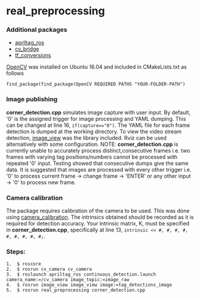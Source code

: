 # real\_preprocessing

### Additional packages  

* [apriltag\_ros](http://wiki.ros.org/apriltag_ros)
* [cv\_bridge](http://wiki.ros.org/cv_bridge)
* [tf\_conversions](http://wiki.ros.org/tf_conversions)

[OpenCV](https://www.learnopencv.com/install-opencv-3-4-4-on-ubuntu-16-04/) was installed on Ubuntu 16.04 and included in CMakeLists.txt as follows

	find_package(find_package(OpenCV REQUIRED PATHS "YOUR-FOLDER-PATH")

### Image publishing 
**corner\_detection.cpp** simulates image capture with user input. By default, '0' is the assigned trigger for image processing and YAML dumping. This can be changed at line 16, `if(capture=="0")`. The YAML file for each frame detection is dumped at the working directory. To view the video stream detection, [image\_view](http://wiki.ros.org/image_view) was the library included. Rviz can be used alternatively with some configuration. NOTE: **corner\_detection.cpp** is currently unable to accurately process distinct,consecutive frames i.e. two frames with varying tag positions/numbers cannot be processed with repeated '0' input. Testing showed that consecutive dumps give the same data. It is suggested that images are processed with every other trigger i.e. '0' to process current frame -> change frame -> 'ENTER' or any other input -> '0' to process new frame. 

### Camera calibration
The package requires calibration of the camera to be used. This was done using [camera\_calibration](http://wiki.ros.org/camera_calibration).  The intrinsics obtained should be recorded as it is required for detection accuracy. Your intrinsic matrix, K, must be specified in **corner\_detection.cpp**, specifically at line 13,  `intrinsic << #, #, #, #, #, #, #, #, #;`.

### Steps: 
	1.  $ roscore 
	2.  $ rosrun cv_camera cv_camera 
	3.  $ roslaunch apriltag_ros continuous_detection.launch camera_name:=/cv_camera image_topic:=image_raw 
	4.  $ rosrun image_view image_view image:=tag_detections_image
	5.  $ rosrun real_preprocessing corner_detection.cpp 
